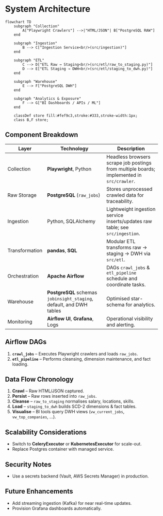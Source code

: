 # System Architecture

```mermaid
flowchart TD
    subgraph "Collection"
        A["Playwright Crawlers"] -->|"HTML/JSON"| B["PostgreSQL RAW"]
    end

    subgraph "Ingestion"
        B --> C["Ingestion Service<br/>(src/ingestion)"]
    end

    subgraph "ETL"
        C --> D["ETL Raw → Staging<br/>(src/etl/raw_to_staging.py)"]
        D --> E["ETL Staging → DWH<br/>(src/etl/staging_to_dwh.py)"]
    end

    subgraph "Warehouse"
        E --> F["PostgreSQL DWH"]
    end

    subgraph "Analytics & Exposure"
        F --> G["BI Dashboards / APIs / ML"]
    end

    classDef store fill:#fef9c3,stroke:#333,stroke-width:1px;
    class B,F store;
```

## Component Breakdown

| Layer | Technology | Description |
|-------|------------|-------------|
| Collection | **Playwright**, Python | Headless browsers scrape job postings from multiple boards; implemented in `src/crawler`. |
| Raw Storage | **PostgreSQL** (`raw_jobs`) | Stores unprocessed crawled data for traceability. |
| Ingestion | Python, SQLAlchemy | Lightweight ingestion service inserts/updates raw table; see `src/ingestion`. |
| Transformation | **pandas**, **SQL** | Modular ETL transforms raw → staging → DWH via `src/etl`. |
| Orchestration | **Apache Airflow** | DAGs `crawl_jobs` & `etl_pipeline` schedule and coordinate tasks. |
| Warehouse | **PostgreSQL** schemas `jobinsight_staging`, default, and DWH tables | Optimised star-schema for analytics. |
| Monitoring | **Airflow UI**, **Grafana**, Logs | Operational visibility and alerting. |

## Airflow DAGs

1. **`crawl_jobs`** – Executes Playwright crawlers and loads `raw_jobs`.
2. **`etl_pipeline`** – Performs cleansing, dimension maintenance, and fact loading.

## Data Flow Chronology
1. **Crawl** – Raw HTML/JSON captured.
2. **Persist** – Raw rows inserted into `raw_jobs`.
3. **Cleanse** – `raw_to_staging` normalises salary, locations, skills.
4. **Load** – `staging_to_dwh` builds SCD-2 dimensions & fact tables.
5. **Visualise** – BI tools query DWH views (`vw_current_jobs`, `vw_top_companies`, ...).

## Scalability Considerations
- Switch to **CeleryExecutor** or **KubernetesExecutor** for scale-out.
- Replace Postgres container with managed service.

## Security Notes
- Use a secrets backend (Vault, AWS Secrets Manager) in production.

## Future Enhancements
- Add streaming ingestion (Kafka) for near real-time updates.
- Provision Grafana dashboards automatically.
